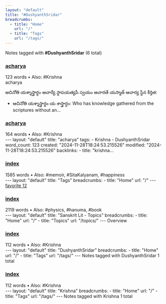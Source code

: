```yaml
---
layout: "default"
title: "#DushyanthSridar"
breadcrumbs:
  - title: "Home"
    url: "/"
  - title: "Tags"
    url: "/tags/"
---
```

Notes tagged with **#DushyanthSridar** (6 total)

<div class="note-grid">

<div class="note-card">
    <h3><a href="sanskrit-lit/acharya/">acharya</a></h3>
    <div class="note-meta">
        123 words
        • Also: #Krishna
    </div>
    <div class="note-excerpt">acharya

ఆచినోతి యశ్శాస్త్రార్థం ఆచార్యే స్థాపయత్యపీ స్వయం ఆచారతే యస్మాత్ ఆచార్య స్థేన కీర్తిత:

- ఆచినోతి యశ్శాస్త్రార్థం య శాస్త్రార్ధం: Who has knowledge gathered from the scriptures without an...</div>
</div>

<div class="note-card">
    <h3><a href="docs/sanskrit-lit/acharya/index/">acharya</a></h3>
    <div class="note-meta">
        164 words
        • Also: #Krishna
    </div>
    <div class="note-excerpt">---
layout: "default"
title: "acharya"
tags:
  - Krishna
  - DushyanthSridar
word_count: 123
created: "2024-11-28T18:24:53.215526"
modified: "2024-11-28T18:24:53.215526"
backlinks:
  - title: "krishna...</div>
</div>

<div class="note-card">
    <h3><a href="docs/tags/index/">index</a></h3>
    <div class="note-meta">
        1585 words
        • Also: #memoir, #SitaKalyanam, #happiness
    </div>
    <div class="note-excerpt">---
layout: "default"
title: "Tags"
breadcrumbs:
  - title: "Home"
    url: "/"
---
<div class="tag-cloud">
<a href="favorite/" class="tag" style="--tag-weight: 1.0">favorite 12</a>
<a href="progra...</div>
</div>

<div class="note-card">
    <h3><a href="docs/topics/sanskrit-lit/index/">index</a></h3>
    <div class="note-meta">
        2119 words
        • Also: #physics, #hanuma, #book
    </div>
    <div class="note-excerpt">---
layout: "default"
title: "Sanskrit Lit - Topics"
breadcrumbs:
  - title: "Home"
    url: "/"
  - title: "Topics"
    url: "/topics/"
---
 Overview

<div class="note-grid">

<div class="note-card...</div>
</div>

<div class="note-card">
    <h3><a href="docs/tags/dushyanthsridar/index/">index</a></h3>
    <div class="note-meta">
        112 words
        • Also: #Krishna
    </div>
    <div class="note-excerpt">---
layout: "default"
title: "DushyanthSridar"
breadcrumbs:
  - title: "Home"
    url: "/"
  - title: "Tags"
    url: "/tags/"
---
Notes tagged with DushyanthSridar 1 total

<div class="note-g...</div>
</div>

<div class="note-card">
    <h3><a href="docs/tags/krishna/index/">index</a></h3>
    <div class="note-meta">
        112 words
        • Also: #Krishna
    </div>
    <div class="note-excerpt">---
layout: "default"
title: "Krishna"
breadcrumbs:
  - title: "Home"
    url: "/"
  - title: "Tags"
    url: "/tags/"
---
Notes tagged with Krishna 1 total

<div class="note-grid">

<div clas...</div>
</div>
</div>